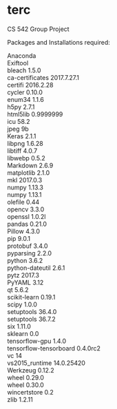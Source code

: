# terc
CS 542 Group Project


Packages and Installations required:

Anaconda   
Exiftool   
bleach                    1.5.0                    
ca-certificates           2017.7.27.1  
certifi                   2016.2.28               
cycler                    0.10.0                    
enum34                    1.1.6                     
h5py                      2.7.1                     
html5lib                  0.9999999                 
icu                       58.2                   
jpeg                      9b                      
Keras                     2.1.1                    
libpng                    1.6.28                   
libtiff                   4.0.7                    
libwebp                   0.5.2                    
Markdown                  2.6.9                    
matplotlib                2.1.0                    
mkl                       2017.0.3                 
numpy                     1.13.3                   
numpy                     1.13.1                   
olefile                   0.44                    
opencv                    3.3.0                  
openssl                   1.0.2l                 
pandas                    0.21.0                    
Pillow                    4.3.0                     
pip                       9.0.1                    
protobuf                  3.4.0                    
pyparsing                 2.2.0                    
python                    3.6.2                    
python-dateutil           2.6.1                    
pytz                      2017.3                   
PyYAML                    3.12                     
qt                        5.6.2                    
scikit-learn              0.19.1                   
scipy                     1.0.0                     
setuptools                36.4.0                   
setuptools                36.7.2                   
six                       1.11.0                   
sklearn                   0.0                      
tensorflow-gpu            1.4.0                    
tensorflow-tensorboard    0.4.0rc2                 
vc                        14                       
vs2015_runtime            14.0.25420              
Werkzeug                  0.12.2                   
wheel                     0.29.0                   
wheel                     0.30.0                   
wincertstore              0.2                      
zlib                      1.2.11                   
